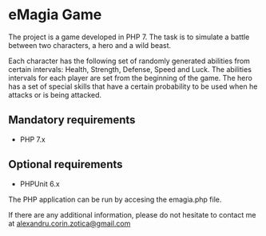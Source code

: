 # eMagia Game

The project is a game developed in PHP 7.
The task is to simulate a battle between two characters, a hero and a wild beast.

Each character has the following set of randomly generated abilities from certain intervals: Health, Strength, Defense, Speed and Luck.
The abilities intervals for each player are set from the beginning of the game. 
The hero has a set of special skills that have a certain probability to be used when he attacks or is being attacked.
 
## Mandatory requirements

* PHP 7.x

## Optional requirements

* PHPUnit 6.x

The PHP application can be run by accesing the emagia.php file.

If there are any additional information, please do not hesitate to contact me at alexandru.corin.zotica@gmail.com
